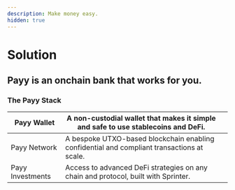 ```yaml
---
description: Make money easy.
hidden: true
---
```


# Solution

## Payy is an onchain bank that works for you.

### The Payy Stack

| Payy Wallet      | A non-custodial wallet that makes it simple and safe to use stablecoins and DeFi.          |   |
| ---------------- | ------------------------------------------------------------------------------------------ | - |
| Payy Network     | A bespoke UTXO-based blockchain enabling confidential and compliant transactions at scale. |   |
| Payy Investments | Access to advanced DeFi strategies on any chain and protocol, built with Sprinter.         |   |
